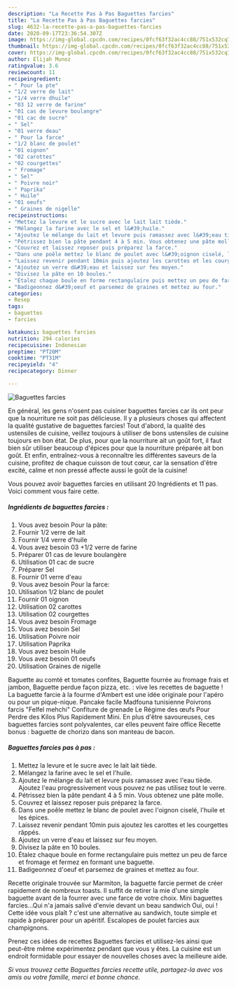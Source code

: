 ```yaml
---
description: "La Recette Pas à Pas Baguettes farcies"
title: "La Recette Pas à Pas Baguettes farcies"
slug: 4632-la-recette-pas-a-pas-baguettes-farcies
date: 2020-09-17T23:36:54.307Z
image: https://img-global.cpcdn.com/recipes/0fcf63f32ac4cc88/751x532cq70/baguettes-farcies-photo-principale-de-la-recette.jpg
thumbnail: https://img-global.cpcdn.com/recipes/0fcf63f32ac4cc88/751x532cq70/baguettes-farcies-photo-principale-de-la-recette.jpg
cover: https://img-global.cpcdn.com/recipes/0fcf63f32ac4cc88/751x532cq70/baguettes-farcies-photo-principale-de-la-recette.jpg
author: Elijah Munoz
ratingvalue: 3.6
reviewcount: 11
recipeingredient:
- " Pour la pte"
- "1/2 verre de lait"
- "1/4 verre dhuile"
- "03 12 verre de farine"
- "01 cas de levure boulangre"
- "01 cac de sucre"
- " Sel"
- "01 verre deau"
- " Pour la farce"
- "1/2 blanc de poulet"
- "01 oignon"
- "02 carottes"
- "02 courgettes"
- " Fromage"
- " Sel"
- " Poivre noir"
- " Paprika"
- " Huile"
- "01 oeufs"
- " Graines de nigelle"
recipeinstructions:
- "Mettez la levure et le sucre avec le lait lait tiède."
- "Mélangez la farine avec le sel et l&#39;huile."
- "Ajoutez le mélange du lait et levure puis ramassez avec l&#39;eau tiède. Ajoutez l&#39;eau progressivement vous pouvez ne pas utilisez tout le verre."
- "Pétrissez bien la pâte pendant 4 à 5 min. Vous obtenez une pâte molle."
- "Couvrez et laissez reposer puis préparez la farce."
- "Dans une poêle mettez le blanc de poulet avec l&#39;oignon ciselé, l&#39;huile et les épices."
- "Laissez revenir pendant 10min puis ajoutez les carottes et les courgettes râppés."
- "Ajoutez un verre d&#39;eau et laissez sur feu moyen."
- "Divisez la pâte en 10 boules."
- "Étalez chaque boule en forme rectangulaire puis mettez un peu de farce et fromage et fermez en formant une baguette."
- "Badigeonnez d&#39;oeuf et parsemez de graines et mettez au four."
categories:
- Resep
tags:
- baguettes
- farcies

katakunci: baguettes farcies 
nutrition: 294 calories
recipecuisine: Indonesian
preptime: "PT20M"
cooktime: "PT31M"
recipeyield: "4"
recipecategory: Dinner

---
```



![Baguettes farcies](https://img-global.cpcdn.com/recipes/0fcf63f32ac4cc88/751x532cq70/baguettes-farcies-photo-principale-de-la-recette.jpg)

En général, les gens n'osent pas cuisiner baguettes farcies car ils ont peur que la nourriture ne soit pas délicieuse. Il y a plusieurs choses qui affectent la qualité gustative de baguettes farcies! Tout d'abord, la qualité des ustensiles de cuisine, veillez toujours à utiliser de bons ustensiles de cuisine toujours en bon état. De plus, pour que la nourriture ait un goût fort, il faut bien sûr utiliser beaucoup d'épices pour que la nourriture préparée ait bon goût. Et enfin, entraînez-vous à reconnaître les différentes saveurs de la cuisine, profitez de chaque cuisson de tout cœur, car la sensation d'être excité, calme et non pressé affecte aussi le goût de la cuisine!

<!--inarticleads1-->

Vous pouvez avoir baguettes farcies en utilisant 20 Ingrédients et 11 pas. Voici comment vous faire cette.

##### Ingrédients de baguettes farcies :

1. Vous avez besoin  Pour la pâte:
1. Fournir 1/2 verre de lait
1. Fournir 1/4 verre d&#39;huile
1. Vous avez besoin 03 +1/2 verre de farine
1. Préparer 01 cas de levure boulangère
1. Utilisation 01 cac de sucre
1. Préparer  Sel
1. Fournir 01 verre d&#39;eau
1. Vous avez besoin  Pour la farce:
1. Utilisation 1/2 blanc de poulet
1. Fournir 01 oignon
1. Utilisation 02 carottes
1. Utilisation 02 courgettes
1. Vous avez besoin  Fromage
1. Vous avez besoin  Sel
1. Utilisation  Poivre noir
1. Utilisation  Paprika
1. Vous avez besoin  Huile
1. Vous avez besoin 01 oeufs
1. Utilisation  Graines de nigelle


Baguette au comté et tomates confites, Baguette fourrée au fromage frais et jambon, Baguette perdue façon pizza, etc. : vive les recettes de baguette ! La baguette farcie à la fourme d&#39;Ambert est une idée originale pour l&#39;apéro ou pour un pique-nique. Pancake facile Madfouna tunisienne Poivrons farcis &#34;Felfel mehchi&#34; Confiture de grenade Le Régime des œufs Pour Perdre des Kilos Plus Rapidement Mini. En plus d&#39;être savoureuses, ces baguettes farcies sont polyvalentes, car elles peuvent faire office Recette bonus : baguette de chorizo dans son manteau de bacon. 

<!--inarticleads2-->

##### Baguettes farcies pas à pas :

1. Mettez la levure et le sucre avec le lait lait tiède.
1. Mélangez la farine avec le sel et l&#39;huile.
1. Ajoutez le mélange du lait et levure puis ramassez avec l&#39;eau tiède. Ajoutez l&#39;eau progressivement vous pouvez ne pas utilisez tout le verre.
1. Pétrissez bien la pâte pendant 4 à 5 min. Vous obtenez une pâte molle.
1. Couvrez et laissez reposer puis préparez la farce.
1. Dans une poêle mettez le blanc de poulet avec l&#39;oignon ciselé, l&#39;huile et les épices.
1. Laissez revenir pendant 10min puis ajoutez les carottes et les courgettes râppés.
1. Ajoutez un verre d&#39;eau et laissez sur feu moyen.
1. Divisez la pâte en 10 boules.
1. Étalez chaque boule en forme rectangulaire puis mettez un peu de farce et fromage et fermez en formant une baguette.
1. Badigeonnez d&#39;oeuf et parsemez de graines et mettez au four.


Recette originale trouvée sur Marmiton, la baguette farcie permet de créer rapidement de nombreux toasts. Il suffit de retirer la mie d&#39;une simple baguette avant de la fourrer avec une farce de votre choix. Mini baguettes farcies…Qui n&#39;a jamais salivé d&#39;envie devant un beau sandwich Oui, oui ! Cette idée vous plaît ? c&#39;est une alternative au sandwich, toute simple et rapide à préparer pour un apéritif. Escalopes de poulet farcies aux champignons. 

<!--inarticleads1-->

<p>
Prenez ces idées de recettes Baguettes farcies et utilisez-les ainsi que peut-être même expérimentez pendant que vous y êtes. La cuisine est un endroit formidable pour essayer de nouvelles choses avec la meilleure aide.
</p>

<p>
<i>Si vous trouvez cette Baguettes farcies recette utile, partagez-la avec vos amis ou votre famille, merci et bonne chance.</i>
</p>
